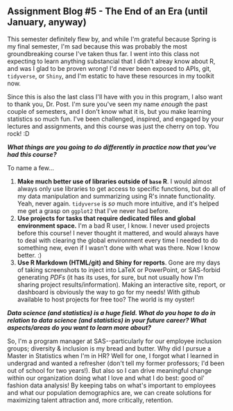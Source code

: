 ## Assignment Blog #5 - The End of an Era (until January, anyway)

This semester definitely flew by, and while I'm grateful because Spring is my final semester, I'm sad because this was probably the most groundbreaking course I've taken thus far. I went into this class not expecting to learn anything substancial that I didn't alreay know about R, and was I glad to be proven wrong! I'd never been exposed to APIs, git, `tidyverse`, or `Shiny`, and I'm estatic to have these resources in my toolkit now.

Since this is also the last class I'll have with you in this program, I also want to thank you, Dr. Post. I'm sure you've seen my name _enough_ the past couple of semesters, and I don't know what it is, but you make learning statistics so much fun. I've been challenged, inspired, and engaged by your lectures and assignments, and this course was just the cherry on top. You rock! :D

_**What things are you going to do differently in practice now that you've had this course?**_

To name a few...
1. **Make much better use of libraries outside of `base` R**. I would almost always only use libraries to get access to specific functions, but do all of my data manipulation and summarizing using R's innate functionality. Yeah, never again. `tidyverse` is _so_ much more intuitive, and it's helped me get a grasp on `ggplot2` that I've never had before. 
2. **Use projects for tasks that require dedicated files and global environment space.** I'm a bad R user, I know. I never used projects before this course! I never thought it mattered, and would always have to deal with clearing the global environment every time I needed to do something new, even if I wasn't done with what was there. Now I know better. :)
3. **Use R Markdown (HTML/git) and Shiny for reports**. Gone are my days of taking screenshots to inject into LaTeX or PowerPoint, or SAS-forbid generating _PDFs_ (it has its uses, for sure, but not usually how I'm sharing project results/information). Making an interactive site, report, or dashboard is obviously the way to go for my needs! With github available to host projects for free too? The world is my oyster!

_**Data science (and statistics) is a huge field. What do you hope to do in relation to data science (and statistics) in your future career? What aspects/areas do you want to learn more about?**_

So, I'm a program manager at SAS--particularly for our employee inclusion groups; diversity & inclusion is my bread and butter. Why did I pursue a Master in Statistics when I'm in HR? Well for one, I forgot what I learned in undergrad and wanted a refresher (don't tell my former professors; I'd been out of school for two years!). But also so I can drive meaningful change within our organization doing what I love and what I do best: good ol' fashion data analysis! By keeping tabs on what's important to employees and what our population demographics are, we can create solutions for maximizing talent attraction and, more critically, retention.
